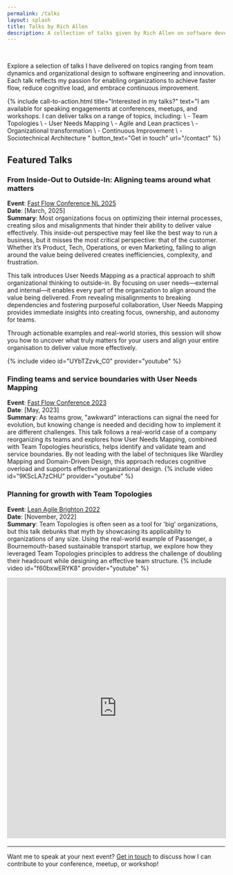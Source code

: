 ```yaml
---
permalink: /talks
layout: splash
title: Talks by Rich Allen
description: A collection of talks given by Rich Allen on software development, organizational transformation, and modern ways of working.
---
```

&nbsp;  

Explore a selection of talks I have delivered on topics ranging from team dynamics and organizational design to software engineering and innovation. Each talk reflects my passion for enabling organizations to achieve faster flow, reduce cognitive load, and embrace continuous improvement.

{% include call-to-action.html
    title="Interested in my talks?"
    text="I am available for speaking engagements at conferences, meetups, and workshops. I can deliver talks on a range of topics, including: \\
    - Team Topologies \\
    - User Needs Mapping \\
    - Agile and Lean practices \\
    - Organizational transformation \\
    - Continuous Improvement \\
    - Sociotechnical Architecture
    "
    button_text="Get in touch"
    url="/contact"
%}

## Featured Talks

### From Inside-Out to Outside-In: Aligning teams around what matters

**Event**: [Fast Flow Conference NL 2025](https://fastflowconf.com/)  
**Date**: [March, 2025]  
**Summary**: Most organizations focus on optimizing their internal processes, creating silos and misalignments that hinder their ability to deliver value effectively. This inside-out perspective may feel like the best way to run a business, but it misses the most critical perspective: that of the customer. Whether it’s Product, Tech, Operations, or even Marketing, failing to align around the value being delivered creates inefficiencies, complexity, and frustration.

This talk introduces User Needs Mapping as a practical approach to shift organizational thinking to outside-in. By focusing on user needs—external and internal—it enables every part of the organization to align around the value being delivered. From revealing misalignments to breaking dependencies and fostering purposeful collaboration, User Needs Mapping provides immediate insights into creating focus, ownership, and autonomy for teams.

Through actionable examples and real-world stories, this session will show you how to uncover what truly matters for your users and align your entire organisation to deliver value more effectively.

{% include video id="UYbTZzvk_C0" provider="youtube" %}

<script defer class="speakerdeck-embed" data-id="ab63fa43c5cc4cf5ac158ab7ce57fbca" data-ratio="1.7777777777777777" src="//speakerdeck.com/assets/embed.js"></script>

### Finding teams and service boundaries with User Needs Mapping

**Event**: [Fast Flow Conference 2023](https://fastflowconf.com/)  
**Date**: [May, 2023]  
**Summary**: As teams grow, "awkward" interactions can signal the need for evolution, but knowing change is needed and deciding how to implement it are different challenges. This talk follows a real-world case of a company reorganizing its teams and explores how User Needs Mapping, combined with Team Topologies heuristics, helps identify and validate team and service boundaries. By not leading with the label of techniques like Wardley Mapping and Domain-Driven Design, this approach reduces cognitive overload and supports effective organizational design.
{% include video id="9KScLA7zCHU" provider="youtube" %}
<script defer class="speakerdeck-embed" data-id="763b6d76265c402285b85f5041835495" data-ratio="1.7772511848341233" src="//speakerdeck.com/assets/embed.js"></script>

### Planning for growth with Team Topologies

**Event**: [Lean Agile Brighton 2022](https://leanagilebrighton.co.uk/)  
**Date**: [November, 2022]  
**Summary**: Team Topologies is often seen as a tool for 'big' organizations, but this talk debunks that myth by showcasing its applicability to organizations of any size. Using the real-world example of Passenger, a Bournemouth-based sustainable transport startup, we explore how they leveraged Team Topologies principles to address the challenge of doubling their headcount while designing an effective team structure.
{% include video id="f60bxwERYK8" provider="youtube" %}
<iframe src="https://www.slideshare.net/slideshow/embed_code/key/rRjr4PhiIAo6Lf?startSlide=1" width="100%" height="600" frameborder="0" marginwidth="0" marginheight="0" scrolling="no" style="border:1px solid #CCC; border-width:1px; margin-bottom:5px;max-width: 100%;" allowfullscreen></iframe>

---

Want me to speak at your next event? [Get in touch](/contact) to discuss how I can contribute to your conference, meetup, or workshop!
